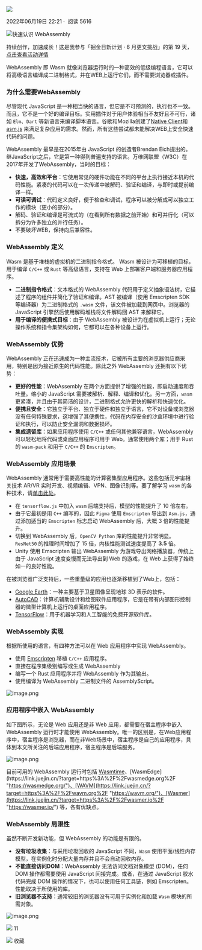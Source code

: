    

[![](https://p3-passport.byteimg.com/img/user-avatar/ee5b3d33c959244bf7b70b28bb3a4d07~100x100.awebp)](https://juejin.cn/user/4406498333033918)

2022年06月19日 22:21 ·  阅读 5616

![快速认识 WebAssembly ](https://p3-juejin.byteimg.com/tos-cn-i-k3u1fbpfcp/31c5f5fbdc0a4acf8b6d14633e1aa357~tplv-k3u1fbpfcp-zoom-crop-mark:3024:3024:3024:1702.awebp?)  

持续创作，加速成长！这是我参与「掘金日新计划 · 6 月更文挑战」的第 19 天，[点击查看活动详情](https://juejin.cn/post/7099702781094674468 "https://juejin.cn/post/7099702781094674468")

WebAssembly 即 Wasm 就像浏览器运行时的一种高效的低级编程语言，它可以将高级语言编译成二进制格式，并在WEB上运行它们，而不需要浏览器或插件。

### 为什么需要WebAssembly

尽管现代 JavaScript 是一种相当快的语言，但它是不可预测的，执行也不一致。而且，它不是一个好的编译目标。实用插件对于用户体验相当不友好且不可行，诸如 `Elm`、`Dart` 等新语言来编译脚本语言。谷歌和Mozilla创建了[Native Client](https://link.juejin.cn/?target=https%3A%2F%2Fdeveloper.chrome.com%2Fdocs%2Fnative-client%2F "https://developer.chrome.com/docs/native-client/")和 [asm.js](https://link.juejin.cn/?target=https%3A%2F%2Fcodedocs.org%2Fwhat-is%2Fasm-js "https://codedocs.org/what-is/asm-js") 来满足复杂应用的需求。然而，所有这些尝试都未能解决WEB上安全快速代码的问题。

WebAssembly 最早是在2015年由 JavaScript 的创造者Brendan Eich提出的。继JavaScript之后，它是第一种得到普遍支持的语言。万维网联盟（W3C）在2017年开发了WebAssembly，当时的目标：

-   **快速，高效和平台**：它使用常见的硬件功能在不同的平台上执行接近本机的代码性能。紧凑的代码可以在一次传递中被解码、验证和编译，与即时或提前编译一样。
-   **可读可调试**：代码定义良好，便于检查和调试，程序可以被分解成可以独立工作的模块（更小的部分）。
-   解码、验证和编译是可流式的（在看到所有数据之前开始）和可并行化（可以拆分为许多独立的并行任务）。
-   不要破坏WEB，保持向后兼容性。

### WebAssembly 定义

Wasm 是基于堆栈的虚拟机的二进制指令格式。 Wasm 被设计为可移植的目标，用于编译 `C/C++` 或 `Rust` 等高级语言，支持在 Web 上部署客户端和服务器应用程序。

-   **二进制指令格式**：文本格式的 WebAssembly 代码用于定义抽象语法树，它描述了程序的组件并简化了验证和编译。AST 被编译（使用 Emscripten SDK 等编译器）为二进制格式的 `.wasm` 文件，该文件被加载到网页中。浏览器的 JavaScript 引擎然后使用解码堆栈将文件解码回 AST 来解释它。
-   **用于编译的便携式目标**：由于 WebAssembly 被设计为在虚拟机上运行；无论操作系统和指令集架构如何，它都可以在各种设备上运行。

### WebAssembly 优势

WebAssembly 正在迅速成为一种主流技术，它被所有主要的浏览器供应商采用，特别是因为接近原生的代码性能。除此之外 WebAssembly 还拥有以下优势：

-   **更好的性能**：WebAssembly 在两个方面提供了增强的性能，即启动速度和吞吐量。缩小的 JavaScript 需要被解析、解释、编译和优化。另一方面，`wasm` 更紧凑，并且由于其简洁的设计，二进制格式允许更快的解析和快速优化。
-   **便携且安全**：它独立于平台、独立于硬件和独立于语言，它不对设备或浏览器没有任何特殊要求，这增强了其便携性，代码在内存安全的沙盒环境中进行验证和执行，可以防止安全漏洞和数据损坏。
-   **集成遗留库**：如果应用程序使用 `C/C++` 或任何其他兼容语言，WebAssembly 可以轻松地将代码或桌面应用程序可用于 Web。通常使用两个库；用于 Rust 的 `wasm-pack` 和用于 `C/C++` 的 `Emscripten`。

### WebAssembly 应用场景

WebAssembly 通常用于需要高性能的计算密集型应用程序。这些包括元宇宙相关技术 AR/VR 实时开发、视频编辑、VPN、图像识别等。要了解学习 `wasm` 的各种技术，请[单击此处](https://link.juejin.cn/?target=https%3A%2F%2Fmadewithwebassembly.com%2F "https://madewithwebassembly.com/")。

-   在 `tensorflow.js` 中加入 `wasm` 后端支持后，模型的性能提升了 10 倍左右。
-   由于它最初是用 `C++` 编写的，因此 `Figma` 使用 `Emscripten` 导出到 `Asm.js`，通过添加适当的 `Emscripten` 标志启动 WebAssembly 后，大概 3 倍的性能提升。
-   切换到 WebAssembly 后，`OpenCV Python` 库的性能提升非常明显。 `ResNet50` 的推理时间增加了 15 倍，内核性能测试速度提高了 **3.5** 倍。
-   Unity 使用 Emscripten 输出 WebAssembly 为游戏导出网络播放器，传统上由于 JavaScript 速度变慢而无法导出到 Web 的游戏，在 Web 上获得了始终如一的良好性能。

在被浏览器广泛支持后，一些重量级的应用也逐渐移植到了Web上，包括：

-   [Google Earth](https://link.juejin.cn/?target=https%3A%2F%2Fearth.google.com%2Fweb%2F "https://earth.google.com/web/")：一种主要基于卫星图像呈现地球 3D 表示的软件。
-   [AutoCAD](https://link.juejin.cn/?target=https%3A%2F%2Fweb.autocad.com%2Flogin "https://web.autocad.com/login")：计算机辅助设计和绘图软件应用程序，它是在带有内部图形控制器的微型计算机上运行的桌面应用程序。
-   [TensorFlow](https://link.juejin.cn/?target=https%3A%2F%2Fblog.tensorflow.org%2F2020%2F03%2Fintroducing-webassembly-backend-for-tensorflow-js.html "https://blog.tensorflow.org/2020/03/introducing-webassembly-backend-for-tensorflow-js.html")：用于机器学习和人工智能的免费开源软件库。

### WebAssembly 实现

根据所使用的语言，有四种方法可以在 Web 应用程序中实现 WebAssembly。

-   使用 [Emscripten](https://link.juejin.cn/?target=https%3A%2F%2Fdeveloper.mozilla.org%2Fen-US%2Fdocs%2FWebAssembly%2FC_to_wasm "https://developer.mozilla.org/en-US/docs/WebAssembly/C_to_wasm") 移植 `C/C++` 应用程序。
-   直接在程序集级别编写或生成 WebAssembly
-   编写一个 Rust 应用程序并将 WebAssembly 作为其输出。
-   使用编译为 WebAssembly 二进制文件的 AssemblyScript。

![image.png](https://p3-juejin.byteimg.com/tos-cn-i-k3u1fbpfcp/77690ffba242485b9a90a57b9472eb3d~tplv-k3u1fbpfcp-zoom-in-crop-mark:3024:0:0:0.awebp?)

### 应用程序中嵌入 WebAssembly

如下图所示，无论是 Web 应用还是非 Web 应用，都需要在宿主程序中嵌入 WebAssembly 运行时才能使用 WebAssembly。唯一的区别是，在Web应用程序中，宿主程序是浏览器，而在非Web场景中，宿主程序是自己的应用程序，具体到本文所关注的后端应用程序，宿主程序是后端服务。

![image.png](https://p3-juejin.byteimg.com/tos-cn-i-k3u1fbpfcp/e5009e349b4e46be930c493bf6ec84c1~tplv-k3u1fbpfcp-zoom-in-crop-mark:3024:0:0:0.awebp?)

目前可用的 WebAssembly 运行时包括 [Wasmtime](https://link.juejin.cn/?target=https%3A%2F%2Fwasmtime.dev%2F "https://wasmtime.dev/")、[WasmEdge](https://link.juejin.cn/?target=https%3A%2F%2Fwasmedge.org%2F "https://wasmedge.org/")、[WAVM](https://link.juejin.cn/?target=https%3A%2F%2Fwavm.org%2F "https://wavm.org/")、[Wasmer](https://link.juejin.cn/?target=https%3A%2F%2Fwasmer.io%2F "https://wasmer.io/") 等，各有优缺点。

### WebAssembly 局限性

虽然不断开发新功能，但 WebAssembly 的功能是有限的。

-   **没有垃圾收集**：与采用垃圾回收的 JavaScript 不同，`Wasm` 使用平面/线性内存模型，在实例化时分配大量内存并且不会自动回收内存。
-   **不能直接访问DOM**：WebAssembly 无法访问文档对象模型 (DOM)，任何 DOM 操作都需要使用 JavaScript 间接完成。或者，在通过 JavaScript 胶水代码完成 DOM 操作的情况下，也可以使用任何工具链，例如 Emscripten。性能取决于所使用的库。
-   **旧浏览器不支持**：通常较旧的浏览器没有可用于实例化和加载 `Wasm` 模块的所需对象。

![image.png](https://p1-juejin.byteimg.com/tos-cn-i-k3u1fbpfcp/aec10e19e8ce4d4cbd0c9e27da4009ba~tplv-k3u1fbpfcp-zoom-in-crop-mark:3024:0:0:0.awebp?)

![](https://lf3-cdn-tos.bytescm.com/obj/static/xitu_juejin_web/00ba359ecd0075e59ffbc3d810af551d.svg) 11

![](https://lf3-cdn-tos.bytescm.com/obj/static/xitu_juejin_web/3d482c7a948bac826e155953b2a28a9e.svg) 收藏